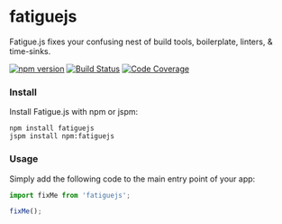 # fatiguejs
Fatigue.js fixes your confusing nest of build tools, boilerplate, linters, &amp; time-sinks.

[![npm version](https://img.shields.io/npm/v/fatiguejs.svg?style=flat-square)](https://www.npmjs.org/package/fatiguejs)
[![Build Status](https://img.shields.io/travis/blittle/fatiguejs.svg?style=flat-square)](https://travis-ci.org/blittle/fatiguejs)
[![Code Coverage](https://img.shields.io/codecov/c/github/blittle/fatiguejs.svg?style=flat-square)](https://codecov.io/github/blittle/fatiguejs)

### Install
Install Fatigue.js with npm or jspm:

```
npm install fatiguejs
jspm install npm:fatiguejs
```

### Usage
Simply add the following code to the main entry point of your app:

```js
import fixMe from 'fatiguejs';

fixMe();
```
